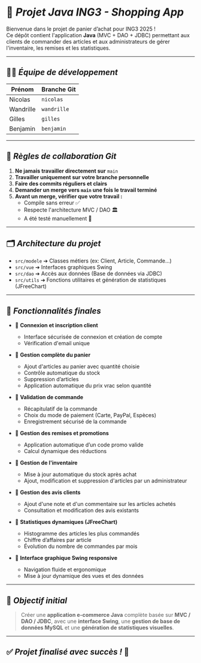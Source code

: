 # 🛒 *Projet Java ING3 - Shopping App*

Bienvenue dans le projet de panier d’achat pour ING3 2025 !  
Ce dépôt contient l'application **Java** (MVC + DAO + JDBC) permettant aux clients de commander des articles et aux administrateurs de gérer l'inventaire, les remises et les statistiques.

---

## 🧑‍💻 *Équipe de développement*

| Prénom    | Branche Git |
|-----------|-------------|
| Nicolas   | `nicolas`   |
| Wandrille | `wandrille` |
| Gilles    | `gilles`    |
| Benjamin  | `benjamin`  |

---

## 📌 *Règles de collaboration Git*

1. **Ne jamais travailler directement sur** `main`
2. **Travailler uniquement sur votre branche personnelle**
3. **Faire des commits réguliers et clairs**
4. **Demander un merge vers `main` une fois le travail terminé**
5. **Avant un merge, vérifier que votre travail :**
   - Compile sans erreur ✅
   - Respecte l'architecture MVC / DAO 🏛️
   - A été testé manuellement 🔎

---

## 🗂️ *Architecture du projet*

- `src/modele` ➔ Classes métiers (ex: Client, Article, Commande…)
- `src/vue` ➔ Interfaces graphiques Swing
- `src/dao` ➔ Accès aux données (Base de données via JDBC)
- `src/utils` ➔ Fonctions utilitaires et génération de statistiques (JFreeChart)

---

## 🎯 *Fonctionnalités finales*

- 🔵 **Connexion et inscription client**
   - Interface sécurisée de connexion et création de compte
   - Vérification d'email unique

- 🔵 **Gestion complète du panier**
   - Ajout d'articles au panier avec quantité choisie
   - Contrôle automatique du stock
   - Suppression d’articles
   - Application automatique du prix vrac selon quantité

- 🔵 **Validation de commande**
   - Récapitulatif de la commande
   - Choix du mode de paiement (Carte, PayPal, Espèces)
   - Enregistrement sécurisé de la commande

- 🔵 **Gestion des remises et promotions**
   - Application automatique d’un code promo valide
   - Calcul dynamique des réductions

- 🔵 **Gestion de l'inventaire**
   - Mise à jour automatique du stock après achat
   - Ajout, modification et suppression d'articles par un administrateur

- 🔵 **Gestion des avis clients**
   - Ajout d'une note et d'un commentaire sur les articles achetés
   - Consultation et modification des avis existants

- 🔵 **Statistiques dynamiques (JFreeChart)**
   - Histogramme des articles les plus commandés
   - Chiffre d’affaires par article
   - Évolution du nombre de commandes par mois

- 🔵 **Interface graphique Swing responsive**
   - Navigation fluide et ergonomique
   - Mise à jour dynamique des vues et des données

---

## 🎯 *Objectif initial*

> Créer une **application e-commerce Java** complète basée sur **MVC / DAO / JDBC**, avec une **interface Swing**, une **gestion de base de données MySQL** et une **génération de statistiques visuelles**.

---

## ✅ *Projet finalisé avec succès !* 🚀
